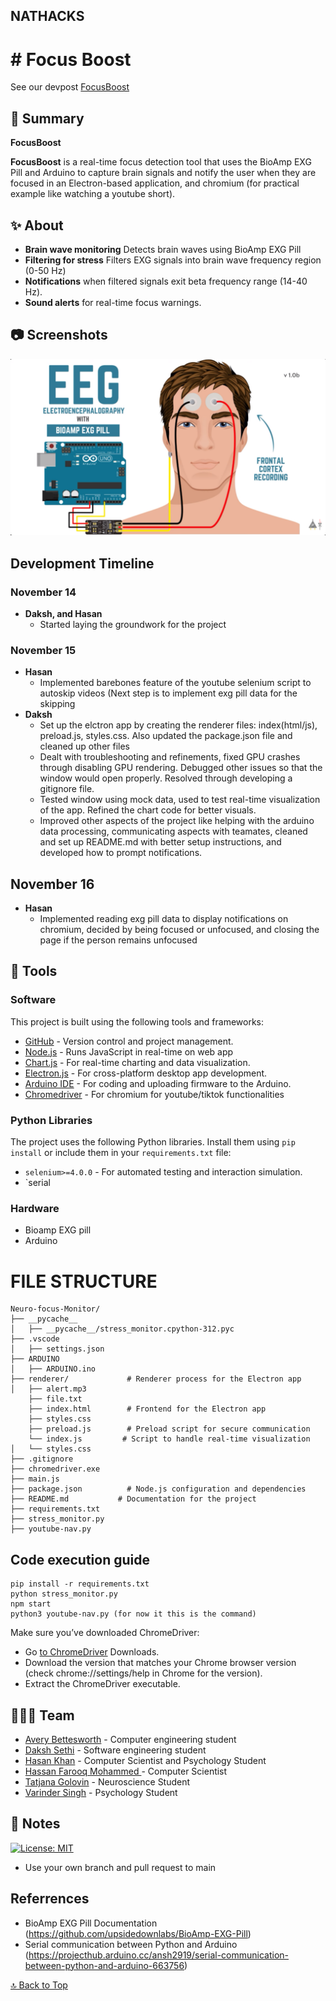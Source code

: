 
<a name=top></a>
## NATHACKS
# # Focus Boost


See our devpost [FocusBoost](https://devpost.com/software/neuro-stress-monitor)

## 📑 Summary

**FocusBoost** 

**FocusBoost** is a real-time focus detection tool that uses the BioAmp EXG Pill and Arduino to capture brain signals and notify the user when they are focused in an Electron-based application, and chromium (for practical example like watching a youtube short).



## ✨ About
- **Brain wave monitoring** Detects brain waves using BioAmp EXG Pill
- **Filtering for stress** Filters EXG signals into brain wave frequency region (0-50 Hz)
- **Notifications** when filtered signals exit beta frequency range (14-40 Hz).
- **Sound alerts** for real-time focus warnings.




## 📷 Screenshots
![alt text](image.png)


## Development Timeline
### November 14
- **Daksh, and Hasan**
  - Started laying the groundwork for the project
### November 15
- **Hasan**
  - Implemented barebones feature of the youtube selenium script to autoskip videos (Next step is to implement exg pill data for the skipping
- **Daksh**
  - Set up the elctron app by creating the renderer files: index(html/js), preload.js, styles.css. Also updated the package.json file and cleaned up other files
  - Dealt with troubleshooting and refinements, fixed GPU crashes through disabling GPU rendering. Debugged other issues so that the window would open properly. Resolved through developing a gitignore file. 
  - Tested window using mock data, used to test real-time visualization of the app. Refined the chart code for better visuals. 
  - Improved other aspects of the project like helping with the arduino data processing, communicating aspects with teamates, cleaned and set up README.md with better setup instructions, and developed how to prompt notifications.

## November 16
- **Hasan**
  - Implemented reading exg pill data to display notifications on chromium, decided by being focused or unfocused, and closing the page if the person remains unfocused


## 🔨 Tools

### Software

This project is built using the following tools and frameworks:

* [GitHub](https://www.github.com) - Version control and project management.
* [Node.js](https://nodejs.org/) - Runs JavaScript in real-time on web app
* [Chart.js](https://www.chartjs.org/) - For real-time charting and data visualization.
* [Electron.js](https://www.electronjs.org/) - For cross-platform desktop app development.
* [Arduino IDE](https://www.arduino.cc/) - For coding and uploading firmware to the Arduino.
* [Chromedriver](https://developer.chrome.com/docs/chromedriver/) - For chromium for youtube/tiktok functionalities

### Python Libraries

The project uses the following Python libraries. Install them using `pip install` or include them in your `requirements.txt` file:

* `selenium>=4.0.0` - For automated testing and interaction simulation.
* `serial



### Hardware

* Bioamp EXG pill
* Arduino

# FILE STRUCTURE
```
Neuro-focus-Monitor/
├── __pycache__
│   ├── __pycache__/stress_monitor.cpython-312.pyc
├── .vscode
│   ├── settings.json
├── ARDUINO
│   ├── ARDUINO.ino
├── renderer/             # Renderer process for the Electron app
│   ├── alert.mp3
    ├── file.txt
    ├── index.html        # Frontend for the Electron app
    ├── styles.css
    ├── preload.js        # Preload script for secure communication
    └── index.js         # Script to handle real-time visualization
│   └── styles.css
├── .gitignore
├── chromedriver.exe
├── main.js
├── package.json          # Node.js configuration and dependencies
├── README.md           # Documentation for the project
├── requirements.txt
├── stress_monitor.py
├── youtube-nav.py

```
## Code execution guide
```
pip install -r requirements.txt
python stress_monitor.py
npm start
python3 youtube-nav.py (for now it this is the command)

```
Make sure you’ve downloaded ChromeDriver:
*  Go [to ChromeDriver](https://developer.chrome.com/docs/chromedriver/downloads) Downloads.
*  Download the version that matches your Chrome browser version (check chrome://settings/help in Chrome for the version).
*  Extract the ChromeDriver executable.

## 👨‍👧‍👧 Team

<!--- put your links here --->

* [Avery Bettesworth](https://github.com/Betts6430) - Computer engineering student
* [Daksh Sethi](https://github.com/daksh3333) - Software engineering student
* [Hasan Khan](https://osu.github.io/portfolio/) - Computer Scientist and Psychology Student
* [Hassan Farooq Mohammed ](https://github.com/osu) - Computer Scientist
* [Tatjana Golovin](https://devpost.com/tatjana-golovin) - Neuroscience Student
* [Varinder Singh](https://devpost.com/varinderjeetsingh311) - Psychology Student


## 📰 Notes

[![License: MIT](https://img.shields.io/badge/License-MIT-blue.svg)](https://opensource.org/licenses/MIT)

* Use your own branch and pull request to main

## Referrences

* BioAmp EXG Pill Documentation (https://github.com/upsidedownlabs/BioAmp-EXG-Pill)
* Serial communication between Python and Arduino (https://projecthub.arduino.cc/ansh2919/serial-communication-between-python-and-arduino-663756)


[🔝 Back to Top](#top)

